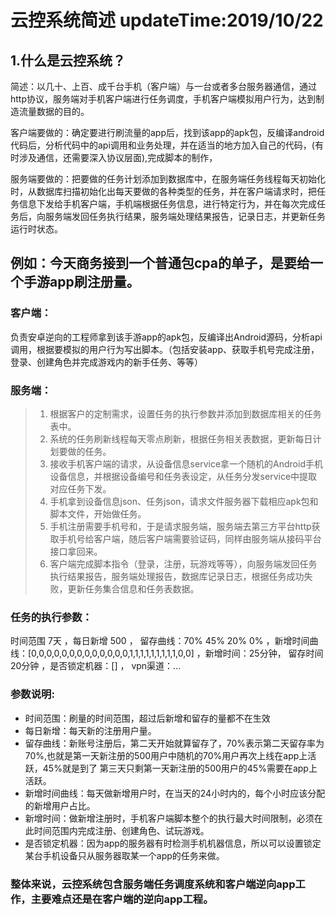 # 云控系统简述 updateTime:2019/10/22 
## 1.什么是云控系统？    
简述：以几十、上百、成千台手机（客户端）与一台或者多台服务器通信，通过http协议，服务端对手机客户端进行任务调度，手机客户端模拟用户行为，达到制造流量数据的目的。

客户端要做的：确定要进行刷流量的app后，找到该app的apk包，反编译android代码后，分析代码中的api调用和业务处理，并在适当的地方加入自己的代码，(有时涉及通信，还需要深入协议层面),完成脚本的制作，

服务端要做的：把要做的任务计划添加到数据库中，在服务端任务线程每天初始化时，从数据库扫描初始化出每天要做的各种类型的任务，并在客户端请求时，把任务信息下发给手机客户端，手机端根据任务信息，进行特定行为，并在每次完成任务后，向服务端发回任务执行结果，服务端处理结果报告，记录日志，并更新任务运行时状态。

## 例如：今天商务接到一个普通包cpa的单子，是要给一个手游app刷注册量。  
### 客户端：  

负责安卓逆向的工程师拿到该手游app的apk包，反编译出Android源码，分析api调用，根据要模拟的用户行为写出脚本。（包括安装app、获取手机号完成注册，登录、创建角色并完成游戏内的新手任务、等等）  
### 服务端：  

>1. 根据客户的定制需求，设置任务的执行参数并添加到数据库相关的任务表中。  
>2. 系统的任务刷新线程每天零点刷新，根据任务相关表数据，更新每日计划要做的任务。  
>3. 接收手机客户端的请求，从设备信息service拿一个随机的Android手机设备信息，并根据设备编号和任务表设定，从任务分发service中提取对应任务下发。  
>4. 手机拿到设备信息json、任务json，请求文件服务器下载相应apk包和脚本文件，开始做任务。    
>5. 手机注册需要手机号和，于是请求服务端，服务端去第三方平台http获取手机号给客户端，随后客户端需要验证码，同样由服务端从接码平台接口拿回来。   
>6. 客户端完成脚本指令（登录，注册，玩游戏等等），向服务端发回任务执行结果报告，服务端处理报告，数据库记录日志，根据任务成功失败，更新任务集合信息和任务表数据。  

### 任务的执行参数：  
时间范围 7天 ，每日新增 500 ， 留存曲线：70% 45% 20% 0%  ，新增时间曲线：[0,0,0,0,0,0,0,0,0,0,0,0,0,1,1,1,1,1,1,1,1,1,0,0] ，新增时间：25分钟， 留存时间 20分钟 ，是否锁定机器：[] ， vpn渠道：...    

### 参数说明:    
* 时间范围：刷量的时间范围，超过后新增和留存的量都不在生效    
* 每日新增：每天新的注册用户量。  
* 留存曲线：新账号注册后，第二天开始就算留存了，70%表示第二天留存率为70%,也就是第一天新注册的500用户中随机的70%用户再次上线在app上活跃，45%就是到了         第三天只剩第一天新注册的500用户的45%需要在app上活跃。  
* 新增时间曲线：每天做新增用户时，在当天的24小时内的，每个小时应该分配的新增用户占比。  
* 新增时间：做新增注册时，手机客户端脚本整个的执行最大时间限制，必须在此时间范围内完成注册、创建角色、试玩游戏。  
* 是否锁定机器：因为app的服务器有时检测手机机器信息，所以可以设置锁定某台手机设备只从服务器取某一个app的任务来做。  

### 整体来说，云控系统包含服务端任务调度系统和客户端逆向app工作，主要难点还是在客户端的逆向app工程。

